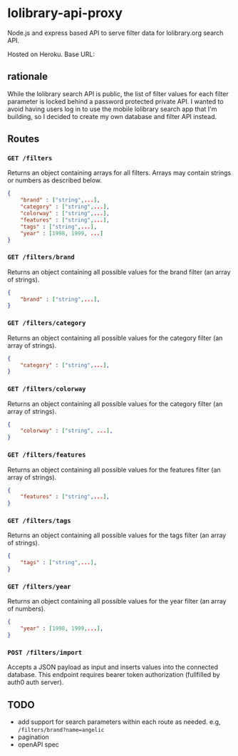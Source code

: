 # lolibrary-api-proxy

Node.js and express based API to serve filter data for lolibrary.org search API.

Hosted on Heroku. Base URL:

## rationale

While the lolibrary search API is public, the list of filter values for each filter parameter is locked behind a password protected private API. I wanted to avoid having users log in to use the mobile lolibrary search app that I'm building, so I decided to create my own database and filter API instead.

## Routes

### `GET /filters`

Returns an object containing arrays for all filters. Arrays may contain strings or numbers as described below.

```json
{
    "brand" : ["string",...],
    "category" : ["string",...],
    "colorway" : ["string",...],
    "features" : ["string",...],
    "tags" : ["string",...],
    "year" : [1998, 1999, ...]
}
```

### `GET /filters/brand`

Returns an object containing all possible values for the brand filter (an array of strings).

```json
{
    "brand" : ["string",...],
}
```

### `GET /filters/category`

Returns an object containing all possible values for the category filter (an array of strings).

```json
{
    "category" : ["string",...],
}
```

### `GET /filters/colorway`

Returns an object containing all possible values for the category filter (an array of strings).

```json
{
    "colorway" : ["string", ...],
}
```

### `GET /filters/features`

Returns an object containing all possible values for the features filter (an array of strings).

```json
{
    "features" : ["string",...],
}
```

### `GET /filters/tags`

Returns an object containing all possible values for the tags filter (an array of strings).

```json
{
    "tags" : ["string",...],
}
```

### `GET /filters/year`

Returns an object containing all possible values for the year filter (an array of numbers).

```json
{
    "year" : [1998, 1999,...],
}
```

### `POST /filters/import`

Accepts a JSON payload as input and inserts values into the connected database. This endpoint requires bearer token authorization (fullfilled by auth0 auth server).

## TODO

- add support for search parameters within each route as needed. e.g, `/filters/brand?name=angelic`
- pagination
- openAPI spec
